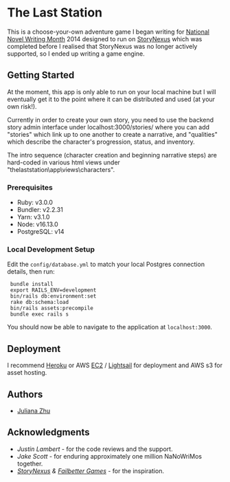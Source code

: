 # The Last Station

This is a choose-your-own adventure game I began writing for [National Novel Writing Month](https://nanowrimo.org/) 2014 designed to run on [StoryNexus](www.storynexus.com) which was completed before I realised that StoryNexus was no longer actively supported, so I ended up writing a game engine.

## Getting Started

At the moment, this app is only able to run on your local machine but I will eventually get it to the point where it can be distributed and used (at your own risk!).

Currently in order to create your own story, you need to use the backend story admin interface under localhost:3000/stories/ where you can add "stories" which link up to one another to create a narrative, and "qualities" which describe the character's progression, status, and inventory.

The intro sequence (character creation and beginning narrative steps) are hard-coded in various html views under "thelaststation\app\views\characters".

### Prerequisites
- Ruby: v3.0.0
- Bundler: v2.2.31
- Yarn: v3.1.0
- Node: v16.13.0
- PostgreSQL: v14

### Local Development Setup
Edit the `config/database.yml` to match your local Postgres connection details, then run:

```
 bundle install
 export RAILS_ENV=development
 bin/rails db:environment:set
 rake db:schema:load
 bin/rails assets:precompile
 bundle exec rails s
```

You should now be able to navigate to the application at `localhost:3000`.

## Deployment

I recommend [Heroku](https://www.heroku.com/) or AWS [EC2](https://aws.amazon.com/ec2) / [Lightsail](https://aws.amazon.com/lightsail/) for deployment and AWS s3 for asset hosting.

## Authors
* [Juliana Zhu](https://github.com/julianazhu)

## Acknowledgments

* *Justin Lambert* - for the code reviews and the support.
* *Jake Scott* - for enduring approximately one million NaNoWriMos together.
* *[StoryNexus](http://www.storynexus.com/) & [Failbetter Games](https://www.failbettergames.com/)* - for the inspiration.
